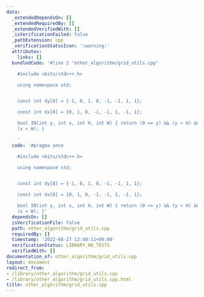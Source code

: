 ```yaml
---
data:
  _extendedDependsOn: []
  _extendedRequiredBy: []
  _extendedVerifiedWith: []
  _isVerificationFailed: false
  _pathExtension: cpp
  _verificationStatusIcon: ':warning:'
  attributes:
    links: []
  bundledCode: '#line 2 "other_algorithm/grid_utils.cpp"

    #include <bits/stdc++.h>

    using namespace std;


    const int dy[8] = {-1, 0, 1, 0, -1, -1, 1, 1};

    const int dx[8] = {0, 1, 0, -1, -1, 1, -1, 1};

    bool IN(int y, int x, int H, int W) { return (0 <= y) && (y < H) && (0 <= x) &&
    (x < W); }

    '
  code: '#pragma once

    #include <bits/stdc++.h>

    using namespace std;


    const int dy[8] = {-1, 0, 1, 0, -1, -1, 1, 1};

    const int dx[8] = {0, 1, 0, -1, -1, 1, -1, 1};

    bool IN(int y, int x, int H, int W) { return (0 <= y) && (y < H) && (0 <= x) &&
    (x < W); }'
  dependsOn: []
  isVerificationFile: false
  path: other_algorithm/grid_utils.cpp
  requiredBy: []
  timestamp: '2022-08-27 12:40:11+09:00'
  verificationStatus: LIBRARY_NO_TESTS
  verifiedWith: []
documentation_of: other_algorithm/grid_utils.cpp
layout: document
redirect_from:
- /library/other_algorithm/grid_utils.cpp
- /library/other_algorithm/grid_utils.cpp.html
title: other_algorithm/grid_utils.cpp
---
```

